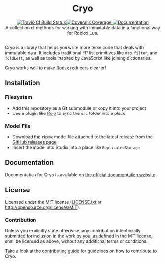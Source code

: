 <h1 align="center">Cryo</h1>
<div align="center">
	<a href="https://travis-ci.org/Roblox/cryo">
		<img src="https://api.travis-ci.org/Roblox/cryo.svg?branch=master" alt="Travis-CI Build Status" />
	</a>
	<a href="https://coveralls.io/github/Roblox/cryo?branch=master">
		<img src="https://coveralls.io/repos/github/Roblox/cryo/badge.svg?branch=master" alt="Coveralls Coverage" />
	</a>
	<a href="https://roblox.github.io/cryo">
		<img src="https://img.shields.io/badge/docs-website-green.svg" alt="Documentation" />
	</a>
</div>

<div align="center">
	A collection of methods for working with immutable data in a functional way for Roblox Lua.
</div>

<div>&nbsp;</div>

Cryo is a library that helps you write more terse code that deals with immutable data. It includes traditional FP list primitives like `map`, `filter`, and `foldLeft`, as well as tools inspired by JavaScript like joining dictionaries.

Cryo works well to make [Rodux](https://github.com/Roblox/rodux) reducers cleaner!

## Installation

### Filesystem
* Add this repository as a Git submodule or copy it into your project
* Use a plugin like [Rojo](https://github.com/LPGhatguy/rojo) to sync the `src` folder into a place

### Model File
* Download the `rbxmx` model file attached to the latest release from the [GitHub releases page](https://github.com/Roblox/cryo/releases)
* Insert the model into Studio into a place like `ReplicatedStorage`

## Documentation
Documentation for Cryo is available on [the official documentation website](https://roblox.github.io/cryo).

## License
Licensed under the MIT license ([LICENSE.txt](LICENSE.txt) or http://opensource.org/licenses/MIT).

### Contribution
Unless you explicitly state otherwise, any contribution intentionally submitted for inclusion in the work by you, as defined in the MIT license, shall be licensed as above, without any additional terms or conditions.

Take a look at the [contributing guide](CONTRIBUTING.md) for guidelines on how to contribute to Cryo.